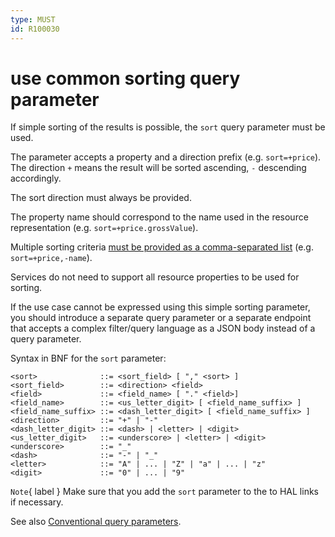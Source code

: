 ```yaml
---
type: MUST
id: R100030
---
```


# use common sorting query parameter

If simple sorting of the results is possible, the `sort` query parameter must be used.

The parameter accepts a property and a direction prefix (e.g. `sort=+price`).
The direction `+` means the result will be sorted ascending, `-` descending accordingly.

The sort direction must always be provided.

The property name should correspond to the name used in the resource representation (e.g. `sort=+price.grossValue`).

Multiple sorting criteria [must be provided as a comma-separated list](./1085_must-not-use-the-same-query-parameter-multiple-times.md) (e.g. `sort=+price,-name`).

Services do not need to support all resource properties to be used for sorting.

If the use case cannot be expressed using this simple sorting parameter, you should introduce a separate query parameter or a separate endpoint that accepts a complex filter/query language as a JSON body instead of a query parameter.

Syntax in BNF for the `sort` parameter:

```ebnf
<sort>              ::= <sort_field> [ "," <sort> ]
<sort_field>        ::= <direction> <field>
<field>             ::= <field_name> [ "." <field>]
<field_name>        ::= <us_letter_digit> [ <field_name_suffix> ]
<field_name_suffix> ::= <dash_letter_digit> [ <field_name_suffix> ]
<direction>         ::= "+" | "-"
<dash_letter_digit> ::= <dash> | <letter> | <digit>
<us_letter_digit>   ::= <underscore> | <letter> | <digit>
<underscore>        ::= "_"
<dash>              ::= "-" | "_"
<letter>            ::= "A" | ... | "Z" | "a" | ... | "z"
<digit>             ::= "0" | ... | "9"
```

`Note`{ label } Make sure that you add the `sort` parameter to the to HAL links if necessary.

See also [Conventional query parameters](./1120_must-stick-to-conventional-query-parameters.md).
